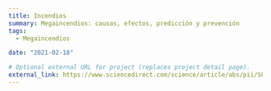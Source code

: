 ```yaml
---
title: Incendios
summary: Megaincendios: causas, efectos, predicción y prevención
tags:
  - Megaincendios

date: "2021-02-18"

# Optional external URL for project (replaces project detail page).
external_link: https://www.sciencedirect.com/science/article/abs/pii/S0048969722074204
---
```

